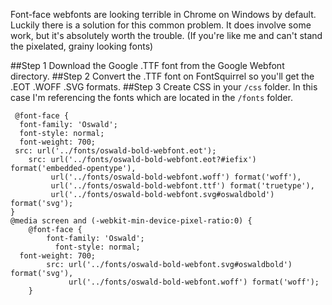 Font-face webfonts are looking terrible in Chrome on Windows by default. Luckily there is a solution for this common problem. It does involve some work, but it's absolutely worth the trouble. (If you're like me and can't stand the pixelated, grainy looking fonts)

##Step 1
Download the Google .TTF font from the Google Webfont directory.
##Step 2
Convert the .TTF font on FontSquirrel so you'll get the .EOT .WOFF .SVG formats.
##Step 3
Create CSS in your ```/css``` folder. In this case I'm referencing the fonts which are located in the ```/fonts``` folder.


```language-css
 @font-face {
  font-family: 'Oswald';
  font-style: normal;
  font-weight: 700;
 src: url('../fonts/oswald-bold-webfont.eot');
    src: url('../fonts/oswald-bold-webfont.eot?#iefix') format('embedded-opentype'),
         url('../fonts/oswald-bold-webfont.woff') format('woff'),
         url('../fonts/oswald-bold-webfont.ttf') format('truetype'),
         url('../fonts/oswald-bold-webfont.svg#oswaldbold') format('svg');
}
@media screen and (-webkit-min-device-pixel-ratio:0) {
    @font-face {
        font-family: 'Oswald';
          font-style: normal;
  font-weight: 700;
        src: url('../fonts/oswald-bold-webfont.svg#oswaldbold') format('svg'),
             url('../fonts/oswald-bold-webfont.woff') format('woff');
    }
 ```